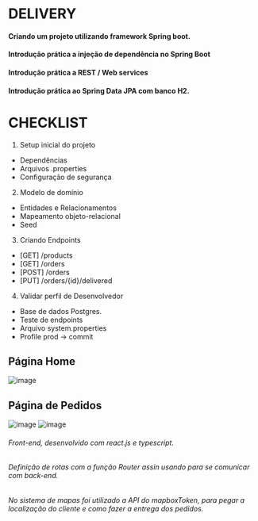 # DELIVERY

#### Criando um projeto utilizando framework Spring boot. 
#### Introdução prática a injeção de dependência no Spring Boot
#### Introdução prática a REST / Web services
#### Introdução prática ao Spring Data JPA com banco H2.

#
 # CHECKLIST

1. Setup inicial do projeto
  
 - Dependências
 - Arquivos .properties
 - Configuração de segurança

2. Modelo de domínio

 - Entidades e Relacionamentos
 - Mapeamento objeto-relacional
 - Seed

3. Criando Endpoints

 - [GET] /products
 - [GET] /orders
 - [POST] /orders
 - [PUT] /orders/{id}/delivered

4. Validar perfil de Desenvolvedor

 - Base de dados Postgres.
 - Teste de endpoints
 - Arquivo system.properties
 - Profile prod -> commit 

## Página Home
![image](https://github.com/Italogabrieldias/delivery/assets/101151339/12b9addc-e99f-4913-a771-2462aad5c05b)

## Página de Pedidos
![image](https://github.com/Italogabrieldias/delivery/assets/101151339/e93cc01d-2f07-4ce9-aadd-fb6a023ea189)
![image](https://github.com/Italogabrieldias/delivery/assets/101151339/dd7d3857-3e66-4d50-994e-49080c2e746c)

###### Front-end, desenvolvido com react.js e  typescript.
###### Definição de rotas com a função Router assin usando para se comunicar com back-end. 
###### No sistema de mapas foi utilizado a API do mapboxToken, para pegar a localização do cliente e como fazer a entrega dos pedidos.
